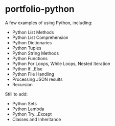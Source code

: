 # portfolio-python
A few examples of using Python, including:
- Python List Methods
- Python List Comprehension
- Python Dictionaries 
- Python Tuples
- Python String Methods
- Python Functions
- Python For Loops, While Loops, Nested Iteration
- Python If...Else
- Python File Handling
- Processing JSON results
- Recursion

Still to add:
- Python Sets
- Python Lambda
- Python Try...Except
- Classes and Inheritance



